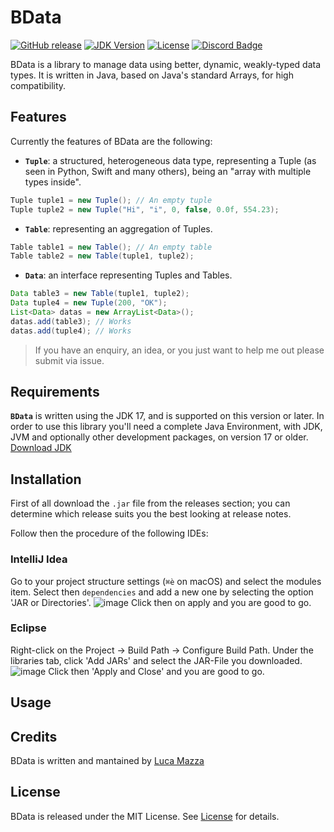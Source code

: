 # BData
[![GitHub release](https://img.shields.io/github/v/release/lucamazzza/BData?color=green&label=latest%20release&sort=semver)](https://github.com/lucamazzza/BData/releases/latest)
[![JDK Version](https://img.shields.io/badge/JDK-17-aa8664.svg?logo=oracle)](https://www.oracle.com/java/technologies/downloads/#java17)
[![License](https://img.shields.io/badge/License-MIT-purple)](LICENSE)
[![Discord Badge](https://img.shields.io/discord/1119987238202261664?color=5865F2&label=&logo=discord&logoColor=white)](https://discord.gg/B3yXwmHb2V)

BData is a library to manage data using better, dynamic, weakly-typed data types.
It is written in Java, based on Java's standard Arrays, for high compatibility.

## Features
Currently the features of BData are the following:
* **`Tuple`**: a structured, heterogeneous data type, representing a Tuple (as seen in Python, Swift and many others), being an "array with multiple types inside".
``` java
Tuple tuple1 = new Tuple(); // An empty tuple
Tuple tuple2 = new Tuple("Hi", "i", 0, false, 0.0f, 554.23);
```

* **`Table`**: representing an aggregation of Tuples.
``` java
Table table1 = new Table(); // An empty table
Table table2 = new Table(tuple1, tuple2);
```

* **`Data`**: an interface representing Tuples and Tables.
``` java
Data table3 = new Table(tuple1, tuple2);
Data tuple4 = new Tuple(200, "OK");
List<Data> datas = new ArrayList<Data>();
datas.add(table3); // Works
datas.add(tuple4); // Works
```

> If you have an enquiry, an idea, or you just want to help me out please submit via issue. 

## Requirements
**`BData`** is written using the JDK 17, and is supported on this version or later. In order to use this library you'll need a complete Java Environment, with JDK, JVM and optionally other development packages, on version 17 or older. 
[Download JDK](https://www.oracle.com/java/technologies/downloads/#java17)

## Installation
First of all download the `.jar` file from the releases section; you can determine which release suits you the best looking at release notes.

Follow then the procedure of the following IDEs:

### IntelliJ Idea
Go to your project structure settings (`⌘è` on macOS) and select the modules item.
Select then `dependencies` and add a new one by selecting the option 'JAR or Directories'.
![image](https://github.com/lucamazzza/BData/assets/36283355/a5d1a809-0605-4a88-bafc-dff2379c8741)
Click then on apply and you are good to go.

### Eclipse
Right-click on the Project → Build Path → Configure Build Path.
Under the libraries tab, click 'Add JARs' and select the JAR-File you downloaded.
![image](https://github.com/lucamazzza/BData/assets/36283355/af31d242-3cc0-42ef-9775-fb5700cf14ba)
Click then 'Apply and Close' and you are good to go.

## Usage


## Credits
BData is written and mantained by [Luca Mazza](https://mazluc.ch)

## License
BData is released under the MIT License.
See [License](LICENSE) for details.
